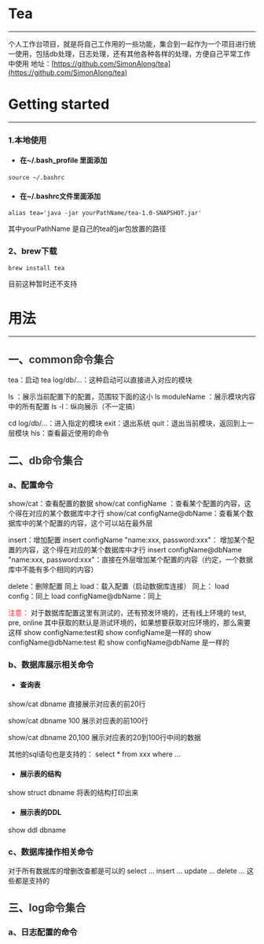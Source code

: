 # Tea

---

个人工作台项目，就是将自己工作用的一些功能，集合到一起作为一个项目进行统一使用，包括db处理，日志处理，还有其他各种各样的处理，方便自己平常工作中使用
地址：[https://github.com/SimonAlong/tea](https://github.com/SimonAlong/tea)

# Getting started

---

### 1.本地使用
* #### <a name="ir7phf"></a>在~/.bash\_profile 里面添加
```plain
source ~/.bashrc
```

* #### <a name="0azyrn"></a>在~/.bashrc文件里面添加
```plain
alias tea='java -jar yourPathName/tea-1.0-SNAPSHOT.jar'
```
其中yourPathName 是自己的tea的jar包放置的路径

### 2、brew下载
```plain
brew install tea
```
目前这种暂时还不支持

# 用法

---

## 一、<span data-type="color" style="color:rgb(57, 57, 57)">common命令集合</span>
tea：启动
tea log/db/...：这种启动可以直接进入对应的模块

ls ：展示当前配置下的配置，范围较下面的这小
ls moduleName ：展示模块内容中的所有配置
ls -l：纵向展示（不一定搞）

cd log/db/...：进入指定的模块
exit：退出系统
quit：退出当前模块，返回到上一层模块
his：查看最近使用的命令
## 二、<span data-type="color" style="color:rgb(57, 57, 57)">db命令集合</span>
### a、配置命令

show/cat：查看配置的数据
show/cat configName ：查看某个配置的内容，这个得在对应的某个数据库中才行
show/cat configName@dbName：查看某个数据库中的某个配置的内容，这个可以站在最外层

insert：增加配置
insert configName "name:xxx, password:xxx"： 增加某个配置的内容，这个得在对应的某个数据库中才行
insert configName@dbName "name:xxx, password:xxx"：直接在外层增加某个配置的内容（约定，一个数据库中不能有多个相同的内容）

delete：删除配置
同上
load：载入配置（启动数据库连接）
同上：
load config：同上
load configName@dbName：同上

<span data-type="color" style="color:#F5222D">注意：</span>
对于数据库配置这里有测试的，还有预发环境的，还有线上环境的
test, pre, online
其中获取的默认是测试环境的，如果想要获取对应环境的，那么需要这样
show configName:test和 show configName是一样的
show configName@dbName:test 和 show configName@dbName 是一样的

### b、数据库展示相关命令
* #### <a name="bduokb"></a>查询表
show/cat dbname
直接展示对应表的前20行

show/cat dbname 100
展示对应表的前100行

show/cat dbname 20,100
展示对应表的20到100行中间的数据

其他的sql语句也是支持的：
select \* from xxx where ...
* #### <a name="lwr2gx"></a>展示表的结构
show struct dbname
将表的结构打印出来
* #### <a name="ow6akz"></a>展示表的DDL
show ddl dbname
### c、数据库操作相关命令
对于所有数据库的增删改查都是可以的
select ...
insert ...
update ...
delete ...
这些都是支持的

## 三、<span data-type="color" style="color:rgb(57, 57, 57)">log命令集合</span>
### a、日志配置的命令


